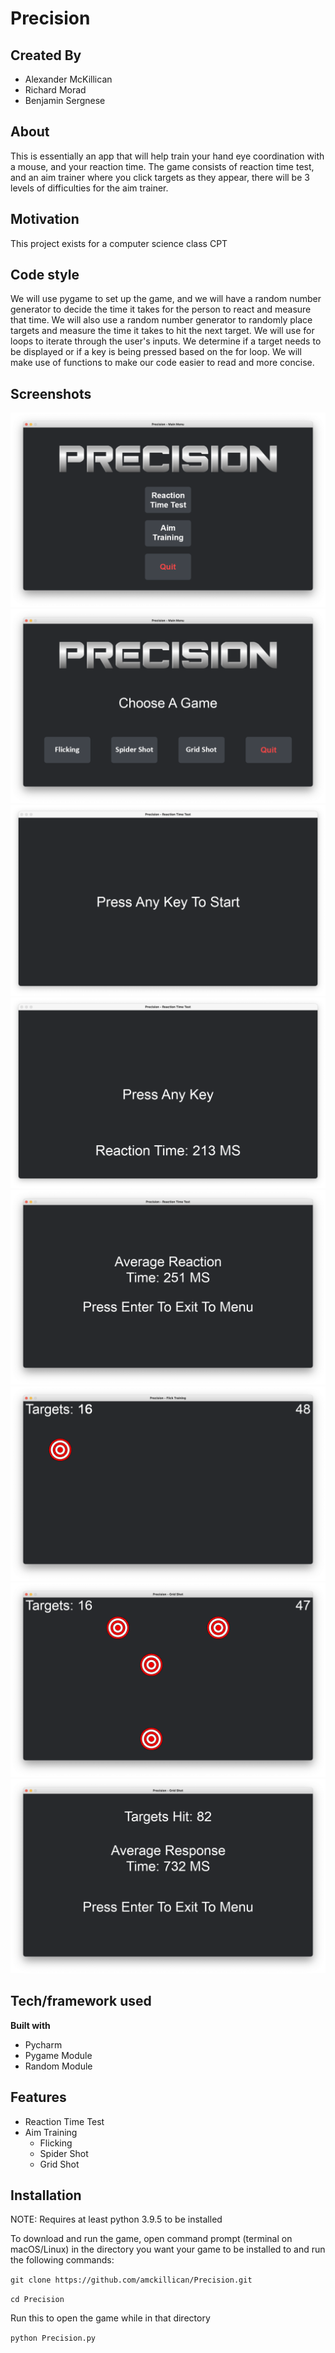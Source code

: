 # Precision
## Created By
- Alexander McKillican
- Richard Morad
- Benjamin Sergnese

## About
This is essentially an app that will help train your hand eye coordination with a mouse, and your reaction time. The game consists of reaction time test, and an aim trainer where you click targets as they appear, there will be 3 levels of difficulties for the aim trainer.

## Motivation
This project exists for a computer science class CPT

## Code style
We will use pygame to set up the game, and we will have a random number generator to decide the time it takes for the person to react and measure that time. We will also use a random number generator to randomly place targets and measure the time it takes to hit the next target. We will use for loops to iterate through the user's inputs. We determine if a target needs to be displayed or if a key is being pressed based on the for loop. We will make use of functions to make our code easier to read and more concise.

## Screenshots
![alt text](assets/screenshots/main_menu.png)
![alt text](assets/screenshots/aim_modes.png)
![alt text](assets/screenshots/press_key.png)
![alt text](assets/screenshots/press_key_time.png)
![alt text](assets/screenshots/avg_time.png)
![alt text](assets/screenshots/flick.png)
![alt text](assets/screenshots/grid.png)
![alt text](assets/screenshots/results.png)



## Tech/framework used

<b>Built with</b>
- Pycharm
- Pygame Module
- Random Module

## Features

- Reaction Time Test
- Aim Training
    - Flicking
    - Spider Shot
    - Grid Shot

## Installation
NOTE: Requires at least python 3.9.5 to be installed

To download and run the game, open command prompt (terminal on macOS/Linux) in the directory you want your game to be installed to and run the following commands:

```git clone https://github.com/amckillican/Precision.git```

```cd Precision```

Run this to open the game while in that directory

```python Precision.py```
